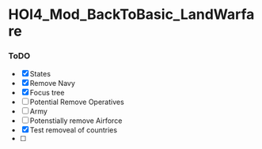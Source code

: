 # HOI4_Mod_BackToBasic_LandWarfare

### ToDO
- [X] States
- [X] Remove Navy
- [X] Focus tree
- [ ] Potential Remove Operatives
- [ ] Army
- [ ] Potenstially remove Airforce
- [X] Test removeal of countries
- [ ] 

